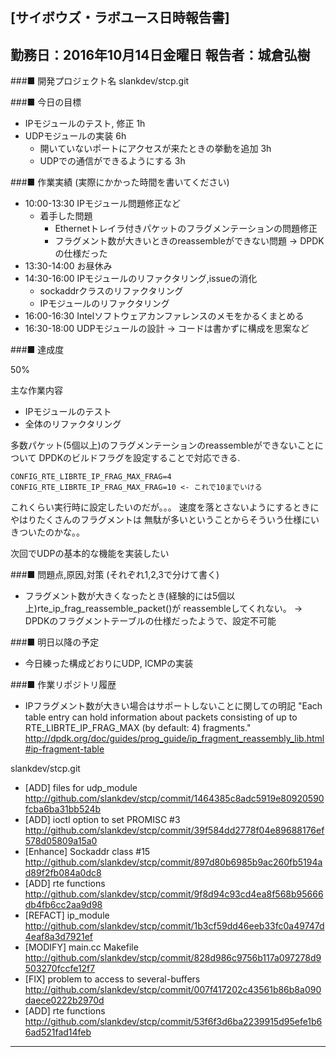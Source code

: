 

[サイボウズ・ラボユース日時報告書]
---------------------------------------------------------------------------
勤務日：2016年10月14日金曜日
報告者：城倉弘樹
---------------------------------------------------------------------------
###■ 開発プロジェクト名
 slankdev/stcp.git

###■ 今日の目標

 - IPモジュールのテスト, 修正 1h
 - UDPモジュールの実装 6h
      - 開いていないポートにアクセスが来たときの挙動を追加 3h
      - UDPでの通信ができるようにする 3h

###■ 作業実績 (実際にかかった時間を書いてください)

 - 10:00-13:30 IPモジュール問題修正など
     - 着手した問題
	     - Ethernetトレイラ付きパケットのフラグメンテーションの問題修正
	     - フラグメント数が大きいときのreassembleができない問題 -> DPDKの仕様だった
 - 13:30-14:00 お昼休み 
 - 14:30-16:00 IPモジュールのリファクタリング,issueの消化
     - sockaddrクラスのリファクタリング
	 - IPモジュールのリファクタリング
 - 16:00-16:30 Intelソフトウェアカンファレンスのメモをかるくまとめる
 - 16:30-18:00 UDPモジュールの設計 -> コードは書かずに構成を思案など

###■ 達成度

50%

主な作業内容
 - IPモジュールのテスト
 - 全体のリファクタリング

多数パケット(5個以上)のフラグメンテーションのreassembleができないことについて
DPDKのビルドフラグを設定することで対応できる.

```
CONFIG_RTE_LIBRTE_IP_FRAG_MAX_FRAG=4
CONFIG_RTE_LIBRTE_IP_FRAG_MAX_FRAG=10 <- これで10までいける
```

これくらい実行時に設定したいのだが。。。
速度を落とさないようにするときにやはりたくさんのフラグメントは
無駄が多いということからそういう仕様にいきついたのかな。。

次回でUDPの基本的な機能を実装したい


###■ 問題点,原因,対策 (それぞれ1,2,3で分けて書く)

 - フラグメント数が大きくなったとき(経験的には5個以上)rte_ip_frag_reassemble_packet()が
   reassembleしてくれない。 -> DPDKのフラグメントテーブルの仕様だったようで、設定不可能


###■ 明日以降の予定

 - 今日練った構成どおりにUDP, ICMPの実装



###■ 作業リポジトリ履歴


 - IPフラグメント数が大きい場合はサポートしないことに関しての明記
   "Each table entry can hold information about packets consisting 
   of up to RTE_LIBRTE_IP_FRAG_MAX (by default: 4) fragments."
   http://dpdk.org/doc/guides/prog_guide/ip_fragment_reassembly_lib.html#ip-fragment-table
 

slankdev/stcp.git
 - [ADD] files for udp_module
   http://github.com/slankdev/stcp/commit/1464385c8adc5919e80920590fcba6ba31bb524b
 - [ADD] ioctl option to set PROMISC #3
   http://github.com/slankdev/stcp/commit/39f584dd2778f04e89688176ef578d05809a15a0
 - [Enhance] Sockaddr class #15
   http://github.com/slankdev/stcp/commit/897d80b6985b9ac260fb5194ad89f2fb084a0dc8
 - [ADD] rte functions
   http://github.com/slankdev/stcp/commit/9f8d94c93cd4ea8f568b95666db4fb6cc2aa9d98
 - [REFACT] ip_module
   http://github.com/slankdev/stcp/commit/1b3cf59dd46eeb33fc0a49747d4eaf8a3d7921ef
 - [MODIFY] main.cc Makefile
   http://github.com/slankdev/stcp/commit/828d986c9756b117a097278d9503270fccfe12f7
 - [FIX] problem to access to several-buffers
   http://github.com/slankdev/stcp/commit/007f417202c43561b86b8a090daece0222b2970d
 - [ADD] rte functions
   http://github.com/slankdev/stcp/commit/53f6f3d6ba2239915d95efe1b66ad521fad14feb




---------------------------------------------------------------------------
